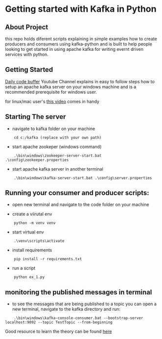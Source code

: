 # Getting started with Kafka in Python

## About Project

this repo holds diferent scripts explaining in simple examples how to create producers and consumers using kafka-python and is built to help people looking to get started in using apache kafka for writing evernt driven services with python.

## Getting Started

[Daily code buffer](https://www.youtube.com/watch?v=EUzH9khPYgs) Youtube Channel explains in easy to follow steps how to setup an apache kafka server on your windows machine and is a recommended prerequisite for windows user.

for linux/mac user's [this video](https://www.youtube.com/watch?v=jY5fzVCkABg&list=PLxoOrmZMsAWxXBF8h_TPqYJNsh3x4GyO4&index=3&t=18s) comes in handy

## Starting The server 

- navigate to kafka folder on your machine
~~~
    cd c:/kafka (replace with your own path)
~~~

- start apache zookeper (windows command)
~~~
    .\bin\windows\zookeeper-server-start.bat .\config\zookeeper.properties
~~~

- start apache kafka server in another  terminal
~~~
    .\bin\windows\kafka-server-start.bat .\config\server.properties
~~~


## Running your consumer and producer scripts:

- open new terminal and navigate to the code folder on your machine

- create a viirutal env
~~~
    python -m venv venv
~~~

- start virtual env
~~~
    .\venv\scripts\activate
~~~

- install requirements
~~~
    pip install -r requirements.txt
~~~

- run a script
~~~
    python ex_1.py
~~~

## monitoring the published messages in terminal

- to see the messages that are being published to a topic you can open a new terminal, navigate to the kafka directory and run:
~~~
    .\bin\windows\kafka-console-consumer.bat --bootstrap-server localhost:9092 --topic TestTopic --from-beginning
~~~

Good resource to learn the theory can be found [here](https://youtube.com/playlist?list=PLxoOrmZMsAWxXBF8h_TPqYJNsh3x4GyO4)